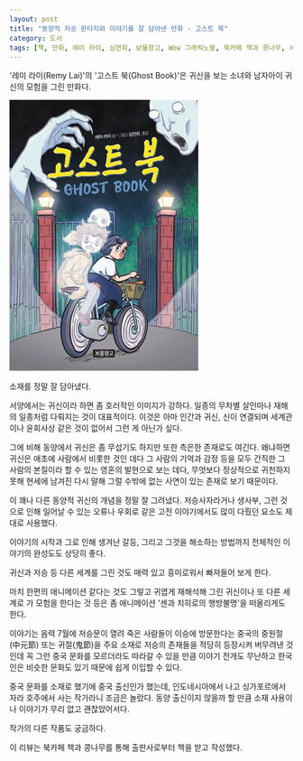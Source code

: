 ```yaml
---
layout: post
title: "동양적 저승 판타지와 이야기를 잘 담아낸 만화 - 고스트 북"
category: 도서
tags: [책, 만화, 레미 라이, 심연희, 보물창고, Wow 그래픽노블, 북카페 책과 콩나무, 서평]
---
```


'레미 라이(Remy Lai)'의
'고스트 북(Ghost Book)'은
귀신을 보는 소녀와 남자아이 귀신의 모험을 그린 만화다.

![표지](/images/comic/ghost-book-comic-book.jpg)

소재를 정말 잘 담아냈다.

서양에서는 귀신이라 하면 좀 호러적인 이미지가 강하다.
일종의 무차별 살인마나 재해의 일종처럼 다뤄지는 것이 대표적이다.
이것은 아마 인간과 귀신, 신이 연결되며 세계관이나 윤회사상 같은 것이 없어서 그런 게 아닌가 싶다.

그에 비해 동양에서 귀신은 좀 무섭기도 하지만 또한 측은한 존재로도 여긴다.
왜냐하면 귀신은 애초에 사람에서 비롯한 것인 데다
그 사람의 기억과 감정 등을 모두 간직한
그 사람의 본질이라 할 수 있는 영혼의 발현으로 보는 데다,
무엇보다 정상적으로 귀천하지 못해 현세에 남겨진
다시 말해 그럴 수밖에 없는 사연이 있는 존재로 보기 때문이다.

이 꽤나 다른 동양적 귀신의 개념을 정말 잘 그려냈다.
저승사자라거나 생사부,
그런 것으로 인해 일어날 수 있는 오류나 우회로 같은
고전 이야기에서도 많이 다뤘던 요소도 제대로 사용했다.

이야기의 시작과 그로 인해 생겨난 갈등,
그리고 그것을 해소하는 방법까지
전체적인 이야기의 완성도도 상당히 좋다.

귀신과 저승 등 다른 세계를 그린 것도 매력 있고 흥미로워서 빠져들어 보게 한다.

마치 한편의 애니메이션 같다는 것도 그렇고
귀엽게 재해석해 그린 귀신이나
또 다른 세계로 가 모험을 한다는 것 등은
좀 애니메이션 '센과 치히로의 행방불명'을 떠올리게도 한다.

이야기는 음력 7월에 저승문이 열려 죽은 사람들이 이승에 방문한다는
중국의 중원절(中元節) 또는 귀절(鬼節)을 주요 소재로
저승의 존재들을 적당히 등장시켜 버무려낸 것인데
꼭 그런 중국 문화를 모르더라도 따라갈 수 있을 만큼 이야기 전개도 무난하고
한국인은 비슷한 문화도 있기 때문에 쉽게 이입할 수 있다.

중국 문화를 소재로 했기에 중국 출신인가 했는데,
인도네시아에서 나고 싱가포르에서 자라 호주에서 사는 작가라니 조금은 놀랐다.
동양 출신이지 않을까 할 만큼 소재 사용이나 이야기가 무리 없고 괜찮았어서다.

작가의 다른 작품도 궁금하다.



<div class="im im-info">
이 리뷰는 북카페 책과 콩나무를 통해 출판사로부터 책을 받고 작성했다.
</div>
